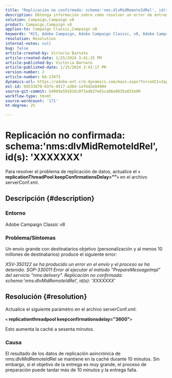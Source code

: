 ```yaml
---
title: "Replicación no confirmada: schema:'nms:dlvMidRemoteIdRel', id(s): 'XXXXXXX'"
description: Obtenga información sobre cómo resolver un error de entrega grande.
solution: Campaign,Campaign v8
product: Campaign,Campaign v8
applies-to: Campaign Classic,Campaign v8
keywords: "KCS, Adobe Campaign, Adobe Campaign Classic, v8, Adobe Campaign Classic v8"
resolution: Resolution
internal-notes: null
bug: false
article-created-by: Victoria Barnato
article-created-date: 1/25/2024 3:41:25 PM
article-published-by: Victoria Barnato
article-published-date: 1/25/2024 3:43:17 PM
version-number: 2
article-number: KA-23473
dynamics-url: https://adobe-ent.crm.dynamics.com/main.aspx?forceUCI=1&pagetype=entityrecord&etn=knowledgearticle&id=9dde9e2c-98bb-ee11-a569-6045bd006a22
exl-id: 9d533d70-03fe-4517-a36d-1af6d2e84904
source-git-commit: b49b9a501816c0f3ad637e81ca86e0835a033e90
workflow-type: tm+mt
source-wordcount: '171'
ht-degree: 2%

---
```


# Replicación no confirmada: schema:&#39;nms:dlvMidRemoteIdRel&#39;, id(s): &#39;XXXXXXX&#39;


Para resolver el problema de replicación de datos, actualice el <b>`<` replicationThreadPool keepConfirmationsDelay=&quot;&quot;`>` </b> en el archivo serverConf.xml.

## Descripción {#description}


### Entorno

Adobe Campaign Classic v8

### Problema/Síntomas

Un envío grande con destinatarios objetivo (personalización y al menos 10 millones de destinatarios) produce el siguiente error:

*XSV-350122 se ha producido un error en el envío y el proceso se ha detenido. SOP-330011 Error al ejecutar el método &quot;PrepareMessageImpl&quot; del servicio &quot;nms:delivery&quot;. Replicación no confirmada: schema:&#39;nms:dlvMidRemoteIdRel&#39;, id(s): &#39;XXXXXXX&#39;*


## Resolución {#resolution}


Actualice el siguiente parámetro en el archivo serverConf.xml:

<b>`<` replicationthreadpool keepconfirmationsdelay=&quot;3600&quot;`>` </b>

Esto aumenta la caché a sesenta minutos.

### Causa

El resultado de los datos de replicación asincrónica de nms:dlvMidRemoteIdRel se mantiene en la caché durante 10 minutos. Sin embargo, si el objetivo de la entrega es muy grande, el proceso de preparación puede tardar más de 10 minutos y la entrega falla.
